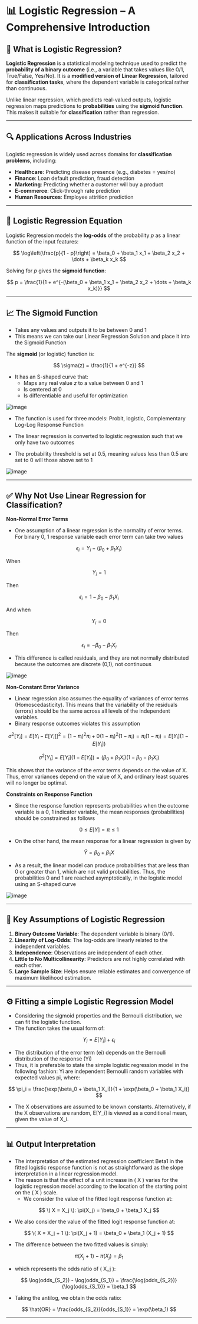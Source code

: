 # 📊 Logistic Regression – A Comprehensive Introduction

## 📘 What is Logistic Regression?

**Logistic Regression** is a statistical modeling technique used to predict the **probability of a binary outcome** (i.e., a variable that takes values like 0/1, True/False, Yes/No). It is a **modified version of Linear Regression**, tailored for **classification tasks**, where the dependent variable is categorical rather than continuous.

Unlike linear regression, which predicts real-valued outputs, logistic regression maps predictions to **probabilities** using the **sigmoid function**. This makes it suitable for **classification** rather than regression.

---

## 🔍 Applications Across Industries

Logistic regression is widely used across domains for **classification problems**, including:

- **Healthcare**: Predicting disease presence (e.g., diabetes = yes/no)
- **Finance**: Loan default prediction, fraud detection
- **Marketing**: Predicting whether a customer will buy a product
- **E-commerce**: Click-through rate prediction
- **Human Resources**: Employee attrition prediction

---

## 📀 Logistic Regression Equation

Logistic Regression models the **log-odds** of the probability $p$ as a linear function of the input features:

$$
\log\left(\frac{p}{1 - p}\right) = \beta_0 + \beta_1 x_1 + \beta_2 x_2 + \dots + \beta_k x_k
$$

Solving for $p$ gives the **sigmoid function**:

$$
p = \frac{1}{1 + e^{-(\beta_0 + \beta_1 x_1 + \beta_2 x_2 + \dots + \beta_k x_k)}}
$$

---

## 📈 The Sigmoid Function
- Takes any values and outputs it to be between 0 and 1
- This means we can take our Linear Regression Solution and place it into the Sigmoid Function 

The **sigmoid** (or logistic) function is:

$$
\sigma(z) = \frac{1}{1 + e^{-z}}
$$

- It has an S-shaped curve that:
  - Maps any real value $z$ to a value between 0 and 1
  - Is centered at 0
  - Is differentiable and useful for optimization

![image](https://github.com/user-attachments/assets/58674b3c-7efa-4fa7-8735-ee0a099d1b3d)

- The function is used for three models: Probit, logistic, Complementary Log-Log Response Function

- The linear regression is converted to logistic regression such that we only have two outcomes
- The probability threshold is set at 0.5, meaning values less than 0.5 are set to 0 will those above set to 1

![image](https://github.com/user-attachments/assets/76b77b9e-04ba-4507-bd6e-79baeee8d302)

---

## ✅ Why Not Use Linear Regression for Classification?

**Non-Normal Error Terms**
- One assumption of a linear regression is the normality of error terms. For binary 0, 1 response variable each error term can take two values

$$
\epsilon_i = Y_i - (\beta_0 + \beta_1 X_i)
$$

When 

$$ Y_i = 1 $$

Then

  $$ \epsilon_i = 1 - \beta_0 - \beta_1 X_i $$
  
And when

$$ Y_i = 0 $$

Then

$$ \epsilon_i = -\beta_0 - \beta_1 X_i $$

- This difference is called residuals, and they are not normally distributed because the outcomes are discrete (0,1), not continuous

![image](https://github.com/user-attachments/assets/c32cbbd5-d088-460e-b8c2-6b61560ff1c2)

**Non-Constant Error Variance**
- Linear regression also assumes the equality of variances of error terms (Homoscedasticity). This means that the variability of the residuals (errors) should be the same across all levels of the independent variables.
- Binary response outcomes violates this assumption

$$
\sigma^2 [Y_i ]= E[Y_i - E[Y_i ]]^2 = (1 - \pi_i)^2 \pi_i + 0(1 - \pi_i )^2 (1 - \pi_i ) = \pi_i (1 - \pi_i ) = E[Y_i](1 - E[Y_i])
$$

$$
\sigma^2 [Y_i ]= E[Y_i](1 - E[Y_i]) = (\beta_0 + \beta_1 X_i)(1 - \beta_0 - \beta_1 X_i)
$$

This shows that the variance of the error terms depends on the value of X. Thus, error variances depend on the value of X, and ordinary least squares will no longer be optimal.

**Constraints on Response Function**
- Since the response function represents probabilities when the outcome variable is a 0, 1 indicator variable, the mean responses (probabilities) should be constrained as follows

$$
0 \leq E[Y] = \pi \leq 1
$$

- On the other hand, the mean response for a linear regression is given by

$$
\hat{Y} = \beta_0 + \beta_1 X
$$

- As a result, the linear model can produce probabilities that are less than 0 or greater than 1, which are not valid probabilities. Thus, the probabilities 0 and 1 are reached asymptotically, in the logistic model using an S-shaped curve

![image](https://github.com/user-attachments/assets/8800a697-5aa8-4455-92f0-292fa1fd82b6)

---

## 🧐 Key Assumptions of Logistic Regression

1. **Binary Outcome Variable**: The dependent variable is binary (0/1).
2. **Linearity of Log-Odds**: The log-odds are linearly related to the independent variables.
3. **Independence**: Observations are independent of each other.
4. **Little to No Multicollinearity**: Predictors are not highly correlated with each other.
5. **Large Sample Size**: Helps ensure reliable estimates and convergence of maximum likelihood estimation.

---

## ⚙️ Fitting a simple Logistic Regression Model

- Considering the sigmoid properties and the Bernoulli distribution, we can fit the logistic function.
- The function takes the usual form of:

$$
Y_i = E[Y_i] + \epsilon_i
$$

- The distribution of the error term (ei) depends on the Bernoulli distribution of the response (Yi)
- Thus, it is preferable to state the simple logistic regression model in the following fashion: Yi are independent Bernoulli random variables with expected values pi, where:

$$
\pi_i = \frac{\exp(\beta_0 + \beta_1 X_i)}{1 + \exp(\beta_0 + \beta_1 X_i)}
$$

- The X observations are assumed to be known constants. Alternatively, if the X observations are random, E[Y_i] is viewed as a conditional mean, given the value of X_i.

---

## 📊 Output Interpretation

- The interpretation of the estimated regression coefficient Beta1 in the fitted logistic response function is not as straightforward as the slope interpretation in a linear regression model.
- The reason is that the effect of a unit increase in \( X \) varies for the logistic regression model according to the location of the starting point on the \( X \) scale.
  - We consider the value of the fitted logit response function at:

$$
\( X = X_j \): \pi(X_j) = \beta_0 + \beta_1 X_j
$$

  - We also consider the value of the fitted logit response function at:

$$
\( X = X_j + 1 \): \pi(X_j + 1) = \beta_0 + \beta_1 (X_j + 1)
$$

- The difference between the two fitted values is simply:

$$
\pi(X_j + 1) - \pi(X_j) = \beta_1
$$

- which represents the odds ratio of \( X_j \):

$$
\log(odds_{S_2}) - \log(odds_{S_1}) = \frac{\log(odds_{S_2})}{\log(odds_{S_1})} = \beta_1
$$

- Taking the antilog, we obtain the odds ratio:

$$
\hat{OR} = \frac{odds_{S_2}}{odds_{S_1}} = \exp(\beta_1)
$$


---








